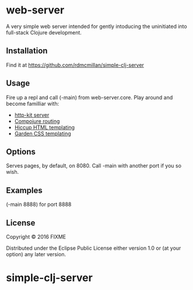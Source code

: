 # web-server

A very simple web server intended for gently intoducing the uninitiated into full-stack Clojure development.

## Installation

Find it at https://github.com/rdmcmillan/simple-clj-server

## Usage

Fire up a repl and call (-main) from web-server.core.
Play around and become familliar with:
* [http-kit server](http://www.http-kit.org)
* [Compojure routing](https://github.com/weavejester/compojure)
* [Hiccup HTML templating](https://github.com/weavejester/hiccup)
* [Garden CSS templating](https://github.com/noprompt/garden)

## Options

Serves pages, by default, on 8080. Call -main with another port if you so wish.

## Examples

(-main 8888) for port 8888

## License

Copyright © 2016 FIXME

Distributed under the Eclipse Public License either version 1.0 or (at
your option) any later version.
# simple-clj-server

